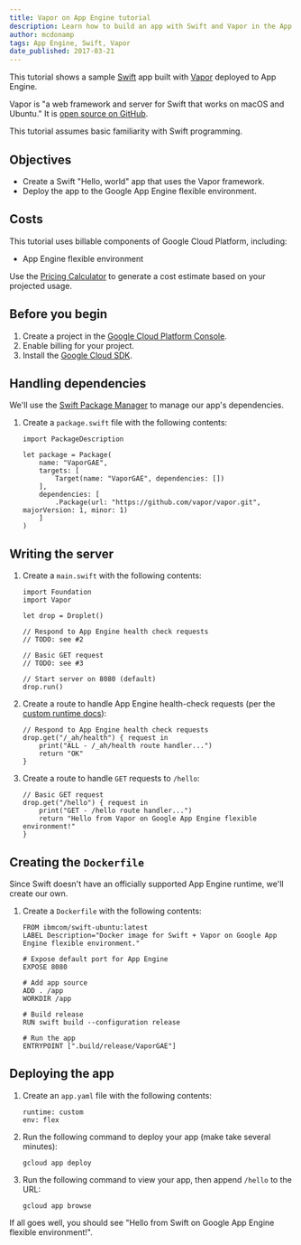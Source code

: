 ```yaml
---
title: Vapor on App Engine tutorial
description: Learn how to build an app with Swift and Vapor in the App Engine flexible environment.
author: mcdonamp
tags: App Engine, Swift, Vapor
date_published: 2017-03-21
---
```


This tutorial shows a sample [Swift][swift] app built with [Vapor][vapor]
deployed to App Engine.

Vapor is "a web framework and server for Swift that works on macOS and Ubuntu."
It is [open source on GitHub][vapor-github].

This tutorial assumes basic familiarity with Swift programming.

[swift]: http://swift.org
[vapor]: https://vapor.codes
[vapor-github]: https://github.com/vapor/vapor

## Objectives

+ Create a Swift "Hello, world" app that uses the Vapor framework.
+ Deploy the app to the Google App Engine flexible environment.

## Costs

This tutorial uses billable components of Google Cloud Platform, including:

+ App Engine flexible environment

Use the [Pricing Calculator][pricing] to generate a cost estimate based on your
projected usage.

[pricing]: https://cloud.google.com/products/calculator

## Before you begin

1.  Create a project in the [Google Cloud Platform Console][console].
1.  Enable billing for your project.
1.  Install the [Google Cloud SDK][cloud-sdk].

[console]: https://console.cloud.google.com/
[cloud-sdk]: https://cloud.google.com/sdk/

## Handling dependencies

We'll use the [Swift Package Manager][spm] to manage our app's dependencies.

1.  Create a `package.swift` file with the following contents:

        import PackageDescription
    
        let package = Package(
            name: "VaporGAE",
            targets: [
                Target(name: "VaporGAE", dependencies: [])
            ],
            dependencies: [
                .Package(url: "https://github.com/vapor/vapor.git", majorVersion: 1, minor: 1)
            ]
        )

[spm]: https://github.com/apple/swift-package-manager

## Writing the server

1.  Create a `main.swift` with the following contents:

        import Foundation
        import Vapor

        let drop = Droplet()

        // Respond to App Engine health check requests
        // TODO: see #2

        // Basic GET request
        // TODO: see #3

        // Start server on 8080 (default)
        drop.run()

1.  Create a route to handle App Engine health-check requests (per the [custom runtime docs][custom-runtime]):

        // Respond to App Engine health check requests
        drop.get("/_ah/health") { request in
            print("ALL - /_ah/health route handler...")
            return "OK"
        }
    
1.  Create a route to handle `GET` requests to `/hello`:

        // Basic GET request
        drop.get("/hello") { request in
            print("GET - /hello route handler...")
            return "Hello from Vapor on Google App Engine flexible environment!"
        }
    
[custom-runtime]: https://cloud.google.com/appengine/docs/flexible/custom-runtimes/build#lifecycle_events

## Creating the `Dockerfile`

Since Swift doesn't have an officially supported App Engine runtime, we'll
create our own.

1.  Create a `Dockerfile` with the following contents:

        FROM ibmcom/swift-ubuntu:latest
        LABEL Description="Docker image for Swift + Vapor on Google App Engine flexible environment."

        # Expose default port for App Engine
        EXPOSE 8080

        # Add app source
        ADD . /app
        WORKDIR /app

        # Build release
        RUN swift build --configuration release

        # Run the app
        ENTRYPOINT [".build/release/VaporGAE"]

## Deploying the app

1.  Create an `app.yaml` file with the following contents:

        runtime: custom
        env: flex

1.  Run the following command to deploy your app (make take several minutes):

        gcloud app deploy

1.  Run the following command to view your app, then append `/hello` to the URL:

        gcloud app browse

If all goes well, you should see "Hello from Swift on Google App Engine flexible environment!".
